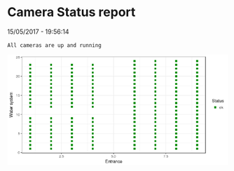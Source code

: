 Camera Status report
================
15/05/2017 - 19:56:14

    All cameras are up and running

![](camreport_files/figure-markdown_github/unnamed-chunk-2-1.png)
